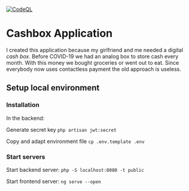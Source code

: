 [![CodeQL](https://github.com/cayacdev/cashbox/actions/workflows/codeql-analysis.yml/badge.svg)](https://github.com/cayacdev/cashbox/actions/workflows/codeql-analysis.yml)

# Cashbox Application 

I created this application because my girlfriend and me needed a digital *cash box*. Before COVID-19 we had an analog box to store cash every month. With this money we bought groceries or went out to eat. Since everybody now uses contactless payment the old approach is useless.

## Setup local environment

### Installation

In the backend:

Generate secret key `php artisan jwt:secret`

Copy and adapt environment file `cp .env.template .env`


### Start servers

Start backend server: `php -S localhost:8080 -t public`

Start frontend server: `ng serve --open`
